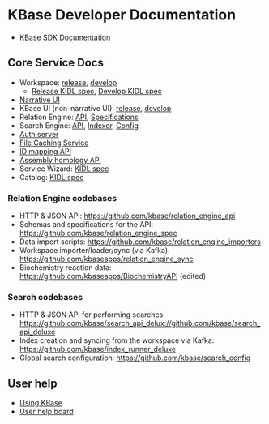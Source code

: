 # KBase Developer Documentation

* [KBase SDK Documentation](/kb_sdk_docs/)

## Core Service Docs

* Workspace: [release](https://kbase.us/services/ws/docs/), [develop](https://kbase.us/services/ws/docs/)
  * [Release KIDL spec](https://kbase.us/services/ws/docs/Workspace.html), [Develop KIDL spec](https://ci.kbase.us/services/ws/docs/Workspace.html)
* [Narrative UI](https://github.com/kbase/narrative/blob/develop/README.md)
* KBase UI (non-narrative UI): [release](https://narrative.kbase.us/_book/index.html), [develop](https://ci.kbase.us/_book/index.html)
* Relation Engine: [API](https://github.com/kbase/relation_engine_api), [Specifications](https://github.com/kbase/relation_engine_spec)
* Search Engine: [API](https://github.com/kbase/search_api_deluxe), [Indexer](https://github.com/kbase/index_runner_deluxe), [Config](https://github.com/kbase/search_config)
* [Auth server](https://github.com/kbase/auth2/blob/master/README.md)
* [File Caching Service](https://github.com/kbase/CachingService)
* [ID mapping API](https://github.com/jgi-kbase/IDMappingService)
* [Assembly homology API](https://github.com/jgi-kbase/AssemblyHomologyService)
* Service Wizard: [KIDL spec](https://github.com/kbase/service_wizard/blob/master/ServiceWizard.spec)
* Catalog: [KIDL spec](https://github.com/kbase/catalog/blob/master/catalog.spec)

### Relation Engine codebases

* HTTP & JSON API: https://github.com/kbase/relation_engine_api
* Schemas and specifications for the API: https://github.com/kbase/relation_engine_spec
* Data import scripts: https://github.com/kbase/relation_engine_importers
* Workspace importer/loader/sync (via Kafka): https://github.com/kbaseapps/relation_engine_sync
* Biochemistry reaction data: https://github.com/kbaseapps/BiochemistryAPI (edited) 

### Search codebases

* HTTP & JSON API for performing searches: https://github.com/kbase/search_api_delux://github.com/kbase/search_api_deluxe 
* Index creation and syncing from the workspace via Kafka: https://github.com/kbase/index_runner_deluxe
* Global search configuration: https://github.com/kbase/search_config

## User help

* [Using KBase](http://kbase.us/new-to-kbase/)
* [User help board](http://kbase.us/help-board/)
